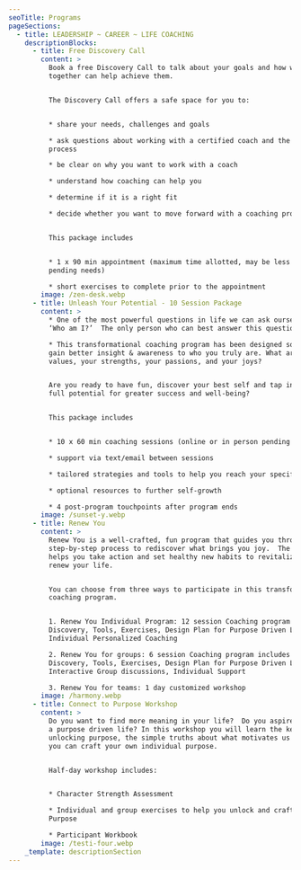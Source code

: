 ```yaml
---
seoTitle: Programs
pageSections:
  - title: LEADERSHIP ~ CAREER ~ LIFE COACHING
    descriptionBlocks:
      - title: Free Discovery Call
        content: >
          Book a free Discovery Call to talk about your goals and how working
          together can help achieve them.


          The Discovery Call offers a safe space for you to:


          * share your needs, challenges and goals

          * ask questions about working with a certified coach and the coaching
          process

          * be clear on why you want to work with a coach

          * understand how coaching can help you

          * determine if it is a right fit

          * decide whether you want to move forward with a coaching program


          This package includes


          * 1 x 90 min appointment (maximum time allotted, may be less time
          pending needs)

          * short exercises to complete prior to the appointment
        image: /zen-desk.webp
      - title: Unleash Your Potential - 10 Session Package
        content: >
          * One of the most powerful questions in life we can ask ourselves is
          ‘Who am I?’  The only person who can best answer this question is you.

          * This transformational coaching program has been designed so you can
          gain better insight & awareness to who you truly are. What are your
          values, your strengths, your passions, and your joys?


          Are you ready to have fun, discover your best self and tap into your
          full potential for greater success and well-being?


          This package includes


          * 10 x 60 min coaching sessions (online or in person pending location)

          * support via text/email between sessions

          * tailored strategies and tools to help you reach your specific goals

          * optional resources to further self-growth

          * 4 post-program touchpoints after program ends
        image: /sunset-y.webp
      - title: Renew You
        content: >
          Renew You is a well-crafted, fun program that guides you through a
          step-by-step process to rediscover what brings you joy.  The program
          helps you take action and set healthy new habits to revitalize and
          renew your life.


          You can choose from three ways to participate in this transformational
          coaching program.


          1. Renew You Individual Program: 12 session Coaching program includes
          Discovery, Tools, Exercises, Design Plan for Purpose Driven Life,
          Individual Personalized Coaching

          2. Renew You for groups: 6 session Coaching program includes
          Discovery, Tools, Exercises, Design Plan for Purpose Driven Life,
          Interactive Group discussions, Individual Support

          3. Renew You for teams: 1 day customized workshop
        image: /harmony.webp
      - title: Connect to Purpose Workshop
        content: >
          Do you want to find more meaning in your life?  Do you aspire to live
          a purpose driven life? In this workshop you will learn the key to
          unlocking purpose, the simple truths about what motivates us and how
          you can craft your own individual purpose.


          Half-day workshop includes:


          * Character Strength Assessment

          * Individual and group exercises to help you unlock and craft your
          Purpose

          * Participant Workbook
        image: /testi-four.webp
    _template: descriptionSection
---
```


